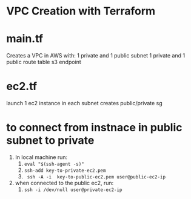 # VPC Creation with Terraform

# main.tf
Creates a VPC in AWS with:
1 private and 1 public subnet
1 private and 1 public route table
s3 endpoint


# ec2.tf
launch 1 ec2 instance in each subnet
creates public/private sg

# to connect from instnace in public subnet to private
1. In local machine run: 
    1. ```eval "$(ssh-agent -s)"```
    2. ```ssh-add key-to-private-ec2.pem```
    3. ``` ssh -A -i  key-to-public-ec2.pem user@public-ec2-ip```
2. when connected to the public ec2, run:
    1. ```ssh -i /dev/null user@private-ec2-ip```

